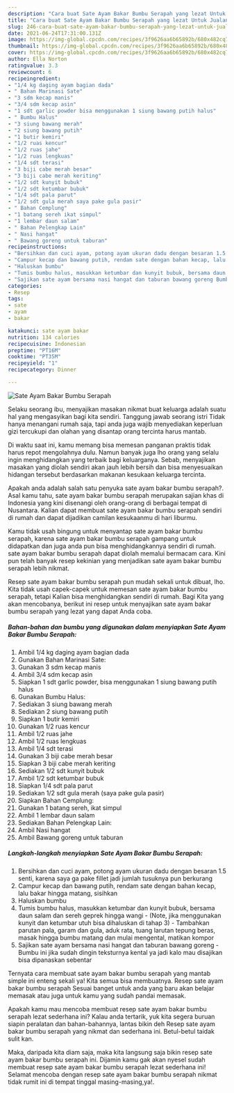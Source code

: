 ```yaml
---
description: "Cara buat Sate Ayam Bakar Bumbu Serapah yang lezat Untuk Jualan"
title: "Cara buat Sate Ayam Bakar Bumbu Serapah yang lezat Untuk Jualan"
slug: 246-cara-buat-sate-ayam-bakar-bumbu-serapah-yang-lezat-untuk-jualan
date: 2021-06-24T17:31:00.131Z
image: https://img-global.cpcdn.com/recipes/3f9626aa6b65892b/680x482cq70/sate-ayam-bakar-bumbu-serapah-foto-resep-utama.jpg
thumbnail: https://img-global.cpcdn.com/recipes/3f9626aa6b65892b/680x482cq70/sate-ayam-bakar-bumbu-serapah-foto-resep-utama.jpg
cover: https://img-global.cpcdn.com/recipes/3f9626aa6b65892b/680x482cq70/sate-ayam-bakar-bumbu-serapah-foto-resep-utama.jpg
author: Ella Norton
ratingvalue: 3.3
reviewcount: 6
recipeingredient:
- "1/4 kg daging ayam bagian dada"
- " Bahan Marinasi Sate"
- "3 sdm kecap manis"
- "3/4 sdm kecap asin"
- "1 sdt garlic powder bisa menggunakan 1 siung bawang putih halus"
- " Bumbu Halus"
- "3 siung bawang merah"
- "2 siung bawang putih"
- "1 butir kemiri"
- "1/2 ruas kencur"
- "1/2 ruas jahe"
- "1/2 ruas lengkuas"
- "1/4 sdt terasi"
- "3 biji cabe merah besar"
- "3 biji cabe merah keriting"
- "1/2 sdt kunyit bubuk"
- "1/2 sdt ketumbar bubuk"
- "1/4 sdt pala parut"
- "1/2 sdt gula merah saya pake gula pasir"
- " Bahan Cemplung"
- "1 batang sereh ikat simpul"
- "1 lembar daun salam"
- " Bahan Pelengkap Lain"
- " Nasi hangat"
- " Bawang goreng untuk taburan"
recipeinstructions:
- "Bersihkan dan cuci ayam, potong ayam ukuran dadu dengan besaran 1.5 senti, karena saya ga pake fillet jadi jumlah tusuknya pun berkurang"
- "Campur kecap dan bawang putih, rendam sate dengan bahan kecap, lalu bakar hingga matang, sisihkan"
- "Haluskan bumbu"
- "Tumis bumbu halus, masukkan ketumbar dan kunyit bubuk, bersama daun salam dan sereh geprek hingga wangi (Note, jika menggunakan kunyit dan ketumbar utuh bisa dihaluskan di tahap 3) Tambahkan parutan pala, garam dan gula, aduk rata, tuang larutan tepung beras, masak hingga bumbu matang dan mulai mengental, matikan kompor"
- "Sajikan sate ayam bersama nasi hangat dan taburan bawang goreng Bumbu ini jika sudah dingin teksturnya kental ya jadi kalo mau disajikan bisa dipanaskan sebentar"
categories:
- Resep
tags:
- sate
- ayam
- bakar

katakunci: sate ayam bakar 
nutrition: 134 calories
recipecuisine: Indonesian
preptime: "PT16M"
cooktime: "PT35M"
recipeyield: "1"
recipecategory: Dinner

---
```



![Sate Ayam Bakar Bumbu Serapah](https://img-global.cpcdn.com/recipes/3f9626aa6b65892b/680x482cq70/sate-ayam-bakar-bumbu-serapah-foto-resep-utama.jpg)

Selaku seorang ibu, menyajikan masakan nikmat buat keluarga adalah suatu hal yang mengasyikan bagi kita sendiri. Tanggung jawab seorang istri Tidak hanya menangani rumah saja, tapi anda juga wajib menyediakan keperluan gizi tercukupi dan olahan yang disantap orang tercinta harus mantab.

Di waktu  saat ini, kamu memang bisa memesan panganan praktis tidak harus repot mengolahnya dulu. Namun banyak juga lho orang yang selalu ingin menghidangkan yang terbaik bagi keluarganya. Sebab, menyajikan masakan yang diolah sendiri akan jauh lebih bersih dan bisa menyesuaikan hidangan tersebut berdasarkan makanan kesukaan keluarga tercinta. 



Apakah anda adalah salah satu penyuka sate ayam bakar bumbu serapah?. Asal kamu tahu, sate ayam bakar bumbu serapah merupakan sajian khas di Indonesia yang kini disenangi oleh orang-orang di berbagai tempat di Nusantara. Kalian dapat membuat sate ayam bakar bumbu serapah sendiri di rumah dan dapat dijadikan camilan kesukaanmu di hari liburmu.

Kamu tidak usah bingung untuk menyantap sate ayam bakar bumbu serapah, karena sate ayam bakar bumbu serapah gampang untuk didapatkan dan juga anda pun bisa menghidangkannya sendiri di rumah. sate ayam bakar bumbu serapah dapat diolah memalui bermacam cara. Kini pun telah banyak resep kekinian yang menjadikan sate ayam bakar bumbu serapah lebih nikmat.

Resep sate ayam bakar bumbu serapah pun mudah sekali untuk dibuat, lho. Kita tidak usah capek-capek untuk memesan sate ayam bakar bumbu serapah, tetapi Kalian bisa menghidangkan sendiri di rumah. Bagi Kita yang akan mencobanya, berikut ini resep untuk menyajikan sate ayam bakar bumbu serapah yang lezat yang dapat Anda coba.

<!--inarticleads1-->

##### Bahan-bahan dan bumbu yang digunakan dalam menyiapkan Sate Ayam Bakar Bumbu Serapah:

1. Ambil 1/4 kg daging ayam bagian dada
1. Gunakan  Bahan Marinasi Sate:
1. Gunakan 3 sdm kecap manis
1. Ambil 3/4 sdm kecap asin
1. Siapkan 1 sdt garlic powder, bisa menggunakan 1 siung bawang putih halus
1. Gunakan  Bumbu Halus:
1. Sediakan 3 siung bawang merah
1. Sediakan 2 siung bawang putih
1. Siapkan 1 butir kemiri
1. Gunakan 1/2 ruas kencur
1. Ambil 1/2 ruas jahe
1. Ambil 1/2 ruas lengkuas
1. Ambil 1/4 sdt terasi
1. Gunakan 3 biji cabe merah besar
1. Siapkan 3 biji cabe merah keriting
1. Sediakan 1/2 sdt kunyit bubuk
1. Ambil 1/2 sdt ketumbar bubuk
1. Siapkan 1/4 sdt pala parut
1. Sediakan 1/2 sdt gula merah (saya pake gula pasir)
1. Siapkan  Bahan Cemplung:
1. Gunakan 1 batang sereh, ikat simpul
1. Ambil 1 lembar daun salam
1. Sediakan  Bahan Pelengkap Lain:
1. Ambil  Nasi hangat
1. Ambil  Bawang goreng untuk taburan




<!--inarticleads2-->

##### Langkah-langkah menyiapkan Sate Ayam Bakar Bumbu Serapah:

1. Bersihkan dan cuci ayam, potong ayam ukuran dadu dengan besaran 1.5 senti, karena saya ga pake fillet jadi jumlah tusuknya pun berkurang
1. Campur kecap dan bawang putih, rendam sate dengan bahan kecap, lalu bakar hingga matang, sisihkan
1. Haluskan bumbu
1. Tumis bumbu halus, masukkan ketumbar dan kunyit bubuk, bersama daun salam dan sereh geprek hingga wangi - (Note, jika menggunakan kunyit dan ketumbar utuh bisa dihaluskan di tahap 3) - Tambahkan parutan pala, garam dan gula, aduk rata, tuang larutan tepung beras, masak hingga bumbu matang dan mulai mengental, matikan kompor
1. Sajikan sate ayam bersama nasi hangat dan taburan bawang goreng - Bumbu ini jika sudah dingin teksturnya kental ya jadi kalo mau disajikan bisa dipanaskan sebentar




Ternyata cara membuat sate ayam bakar bumbu serapah yang mantab simple ini enteng sekali ya! Kita semua bisa membuatnya. Resep sate ayam bakar bumbu serapah Sesuai banget untuk anda yang baru akan belajar memasak atau juga untuk kamu yang sudah pandai memasak.

Apakah kamu mau mencoba membuat resep sate ayam bakar bumbu serapah lezat sederhana ini? Kalau anda tertarik, yuk kita segera buruan siapin peralatan dan bahan-bahannya, lantas bikin deh Resep sate ayam bakar bumbu serapah yang nikmat dan sederhana ini. Betul-betul taidak sulit kan. 

Maka, daripada kita diam saja, maka kita langsung saja bikin resep sate ayam bakar bumbu serapah ini. Dijamin kamu gak akan nyesel sudah membuat resep sate ayam bakar bumbu serapah lezat sederhana ini! Selamat mencoba dengan resep sate ayam bakar bumbu serapah nikmat tidak rumit ini di tempat tinggal masing-masing,ya!.

